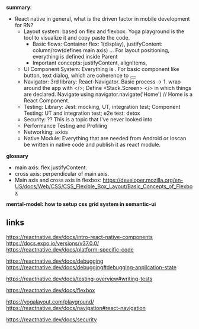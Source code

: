 **summary**:
- React native in general, what is the driven factor in mobile development for RN?
  + Layout system: based on flex and flexbox. Yoga playground is the tool to visualize it and copy paste the code.
    + Basic flows: Container flex: 1(display), justifyContent: column/row(defines main axis) ... For layout positioning, everything is defined inside Parent <View>
    + Important concepts: justifyContent, alignItems, 
  + UI Component System: Everything is <View>. For basic component like button, text dialog, which are coherence to <Button> <TextView> <Dialog>
  + Navigator: 3rd library: React-Navigator. Basic process -> 1. wrap around the app with <NavigationContainer> </>; Define <Stack.Screen> </> in which things are declared. Navigate using navigator.navigate('Home') // Home is a React Component.
  + Testing: Library: Jest: mocking, UT, integration test; Component Testing: UT and integration test; e2e test: detox
  + Security: ?? This is a topic that I've never looked into
  + Performance Testing and Profiling
  + Networking: axios
  + Native Module: Everything that are needed from Android or Ioscan be written in native code and publish it as react module.

**glossary**
- main axis: flex justifyContent.
- cross axis: perpendicular of main axis.
- Main axis and cross axis in flexbox: https://developer.mozilla.org/en-US/docs/Web/CSS/CSS_Flexible_Box_Layout/Basic_Concepts_of_Flexbox

**mental-model: how to setup css grid system in semantic-ui** 

## links

https://reactnative.dev/docs/intro-react-native-components
https://docs.expo.io/versions/v37.0.0/
https://reactnative.dev/docs/platform-specific-code

https://reactnative.dev/docs/debugging
https://reactnative.dev/docs/debugging#debugging-application-state

https://reactnative.dev/docs/testing-overview#writing-tests

https://reactnative.dev/docs/flexbox

https://yogalayout.com/playground/
https://reactnative.dev/docs/navigation#react-navigation

https://reactnative.dev/docs/security
